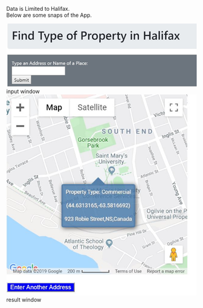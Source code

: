 Data is Limited to Halifax.<br>
Below are some snaps of the App.

![input screen](/Machine%20Learning%20Repo/Python/Property%20Type%20Identification%20Web%20App/APP%20Images/img0.JPG)
input window
![result screen](/Machine%20Learning%20Repo/Python/Property%20Type%20Identification%20Web%20App/APP%20Images/img1.JPG)
result window
